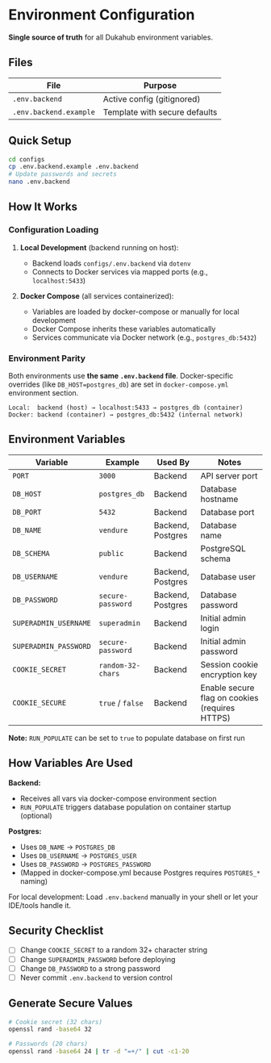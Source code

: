 # Environment Configuration

**Single source of truth** for all Dukahub environment variables.

## Files

| File                   | Purpose                       |
| ---------------------- | ----------------------------- |
| `.env.backend`         | Active config (gitignored)    |
| `.env.backend.example` | Template with secure defaults |

## Quick Setup

```bash
cd configs
cp .env.backend.example .env.backend
# Update passwords and secrets
nano .env.backend
```

## How It Works

### Configuration Loading

1. **Local Development** (backend running on host):

   - Backend loads `configs/.env.backend` via `dotenv`
   - Connects to Docker services via mapped ports (e.g., `localhost:5433`)

2. **Docker Compose** (all services containerized):
   - Variables are loaded by docker-compose or manually for local development
   - Docker Compose inherits these variables automatically
   - Services communicate via Docker network (e.g., `postgres_db:5432`)

### Environment Parity

Both environments use **the same `.env.backend` file**. Docker-specific overrides (like `DB_HOST=postgres_db`) are set in `docker-compose.yml` environment section.

```
Local:  backend (host) → localhost:5433 → postgres_db (container)
Docker: backend (container) → postgres_db:5432 (internal network)
```

## Environment Variables

| Variable              | Example           | Used By           | Notes                                          |
| --------------------- | ----------------- | ----------------- | ---------------------------------------------- |
| `PORT`                | `3000`            | Backend           | API server port                                |
| `DB_HOST`             | `postgres_db`     | Backend           | Database hostname                              |
| `DB_PORT`             | `5432`            | Backend           | Database port                                  |
| `DB_NAME`             | `vendure`         | Backend, Postgres | Database name                                  |
| `DB_SCHEMA`           | `public`          | Backend           | PostgreSQL schema                              |
| `DB_USERNAME`         | `vendure`         | Backend, Postgres | Database user                                  |
| `DB_PASSWORD`         | `secure-password` | Backend, Postgres | Database password                              |
| `SUPERADMIN_USERNAME` | `superadmin`      | Backend           | Initial admin login                            |
| `SUPERADMIN_PASSWORD` | `secure-password` | Backend           | Initial admin password                         |
| `COOKIE_SECRET`       | `random-32-chars` | Backend           | Session cookie encryption key                  |
| `COOKIE_SECURE`       | `true` / `false`  | Backend           | Enable secure flag on cookies (requires HTTPS) |

**Note:** `RUN_POPULATE` can be set to `true` to populate database on first run

## How Variables Are Used

**Backend:**

- Receives all vars via docker-compose environment section
- `RUN_POPULATE` triggers database population on container startup (optional)

**Postgres:**

- Uses `DB_NAME` → `POSTGRES_DB`
- Uses `DB_USERNAME` → `POSTGRES_USER`
- Uses `DB_PASSWORD` → `POSTGRES_PASSWORD`
- (Mapped in docker-compose.yml because Postgres requires `POSTGRES_*` naming)

For local development: Load `.env.backend` manually in your shell or let your IDE/tools handle it.

## Security Checklist

- [ ] Change `COOKIE_SECRET` to a random 32+ character string
- [ ] Change `SUPERADMIN_PASSWORD` before deploying
- [ ] Change `DB_PASSWORD` to a strong password
- [ ] Never commit `.env.backend` to version control

## Generate Secure Values

```bash
# Cookie secret (32 chars)
openssl rand -base64 32

# Passwords (20 chars)
openssl rand -base64 24 | tr -d "=+/" | cut -c1-20

```

